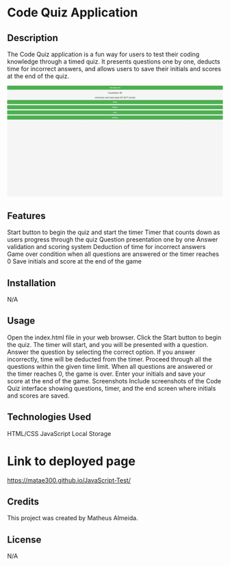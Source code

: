 # Code Quiz Application

## Description

The Code Quiz application is a fun way for users to test their coding knowledge through a timed quiz. It presents questions one by one, deducts time for incorrect answers, and allows users to save their initials and scores at the end of the quiz.

![Screenshot](./assets/images/screenshot.jpeg)

## Features

Start button to begin the quiz and start the timer
Timer that counts down as users progress through the quiz
Question presentation one by one
Answer validation and scoring system
Deduction of time for incorrect answers
Game over condition when all questions are answered or the timer reaches 0
Save initials and score at the end of the game

## Installation

N/A

## Usage

Open the index.html file in your web browser.
Click the Start button to begin the quiz.
The timer will start, and you will be presented with a question.
Answer the question by selecting the correct option.
If you answer incorrectly, time will be deducted from the timer.
Proceed through all the questions within the given time limit.
When all questions are answered or the timer reaches 0, the game is over.
Enter your initials and save your score at the end of the game.
Screenshots
Include screenshots of the Code Quiz interface showing questions, timer, and the end screen where initials and scores are saved.

## Technologies Used

HTML/CSS
JavaScript
Local Storage

# Link to deployed page

https://matae300.github.io/JavaScript-Test/

## Credits

This project was created by Matheus Almeida.

## License

N/A

